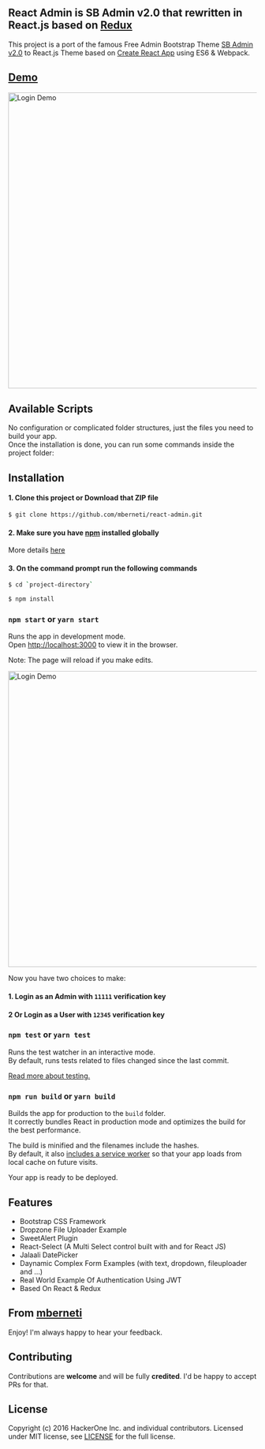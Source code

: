 ## React Admin is SB Admin v2.0 that rewritten in React.js based on [Redux](http://redux.js.org)

This project is a port of the famous Free Admin Bootstrap Theme [SB Admin v2.0](http://startbootstrap.com/template-overviews/sb-admin-2/) to React.js Theme based on [Create React App](https://github.com/facebookincubator/create-react-app) using ES6 & Webpack.

## [Demo]()

<img src='https://startbootstrap.com/img/templates/sb-admin-2.jpg' width='600' alt='Login Demo'>

## Available Scripts

No configuration or complicated folder structures, just the files you need to build your app.<br>
Once the installation is done, you can run some commands inside the project folder:

## Installation
#### 1. Clone this project or Download that ZIP file

```sh
$ git clone https://github.com/mberneti/react-admin.git
```

#### 2. Make sure you have [npm](https://www.npmjs.org/) installed globally

More details [here](https://nodejs.org/en/download/)


#### 3. On the command prompt run the following commands

```sh
$ cd `project-directory`
```
```sh
$ npm install
```

### `npm start` or `yarn start`

Runs the app in development mode.<br>
Open [http://localhost:3000](http://localhost:3000) to view it in the browser.

Note: The page will reload if you make edits.<br>

<img src='http://berneti.ir/LoginDemo.png' width='600' alt='Login Demo'>

Now you have two choices to make:
#### 1. Login as an Admin with `11111` verification key

#### 2 Or Login as a User with `12345` verification key

### `npm test` or `yarn test`

Runs the test watcher in an interactive mode.<br>
By default, runs tests related to files changed since the last commit.

[Read more about testing.](https://github.com/facebookincubator/create-react-app/blob/master/packages/react-scripts/template/README.md#running-tests)

### `npm run build` or `yarn build`

Builds the app for production to the `build` folder.<br>
It correctly bundles React in production mode and optimizes the build for the best performance.

The build is minified and the filenames include the hashes.<br>
By default, it also [includes a service worker](https://github.com/facebookincubator/create-react-app/blob/master/packages/react-scripts/template/README.md#making-a-progressive-web-app) so that your app loads from local cache on future visits.

Your app is ready to be deployed.

## Features
* Bootstrap CSS Framework
* Dropzone File Uploader Example
* SweetAlert Plugin
* React-Select (A Multi Select control built with and for React JS)
* Jalaali DatePicker 
* Daynamic Complex Form Examples (with text, dropdown, fileuploader and ...)
* Real World Example Of Authentication Using JWT
* Based On React & Redux


## From [mberneti](https://twitter.com/mberneti)
Enjoy!
I'm always happy to hear your feedback.

## Contributing
Contributions are **welcome** and will be fully **credited**.
I'd be happy to accept PRs for that.

## License

Copyright (c) 2016 HackerOne Inc. and individual contributors. Licensed under MIT license, see [LICENSE](LICENSE) for the full license.
